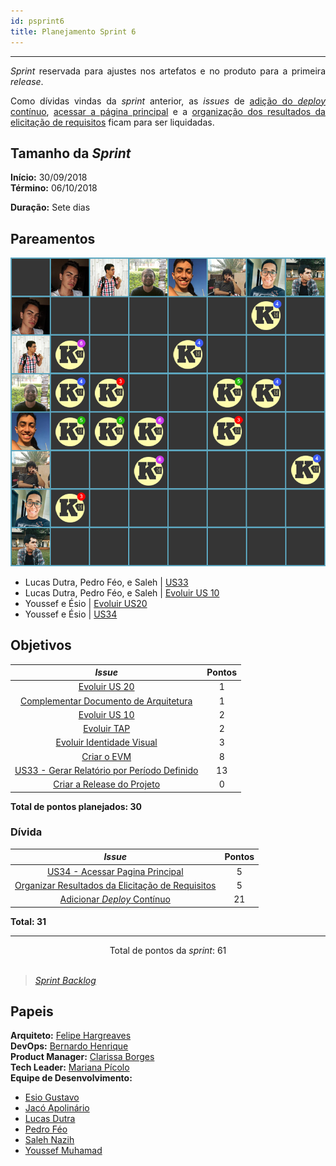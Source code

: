 ```yaml
---
id: psprint6   
title: Planejamento Sprint 6 
---
```


***    

<p align="justify">
<i>Sprint</i> reservada para ajustes nos artefatos e no produto para a primeira <i>release</i>.
</p>

<p align="justify">
Como dívidas vindas da <i>sprint</i> anterior, as <i>issues</i> de <a href="https://github.com/fga-eps-mds/2018.2-Kalkuli/issues/97" title="Issue: Adicionar Deploy Contínuo">adição do <i>deploy</i> contínuo</a>, <a href="https://github.com/fga-eps-mds/2018.2-Kalkuli/issues/105" title="Issue: US34 - Acessar Página Principal">acessar a página principal</a> e a <a href="https://github.com/fga-eps-mds/2018.2-Kalkuli/issues/102" title="Organizar Resultados da Elicitação de Requisitos">organização dos resultados da elicitação de requisitos</a> ficam para ser liquidadas.
</p>

## Tamanho da _Sprint_      
**Início:** 30/09/2018   
**Término:** 06/10/2018   

**Duração:** Sete dias   

## Pareamentos   
 
![S6](assets/quadro-de-pareamento-s6.png "Pareamentos Sprint 6")

- Lucas Dutra, Pedro Féo, e Saleh | [US33](https://github.com/fga-eps-mds/2018.2-Kalkuli/issues/126)
- Lucas Dutra, Pedro Féo, e Saleh | [Evoluir US 10](https://github.com/fga-eps-mds/2018.2-Kalkuli/issues/119)
- Youssef e Ésio | [Evoluir US20](https://github.com/fga-eps-mds/2018.2-Kalkuli/issues/120)
- Youssef e Ésio | [US34](https://github.com/fga-eps-mds/2018.2-Kalkuli/issues/105)

## Objetivos  


|     _Issue_      |    Pontos   |
|:--------------:|:---------:|
|[Evoluir US 20](https://github.com/fga-eps-mds/2018.2-Kalkuli/issues/120) | 1 |
|[Complementar Documento de Arquitetura](https://github.com/fga-eps-mds/2018.2-Kalkuli/issues/122) | 1 |
|[Evoluir US 10](https://github.com/fga-eps-mds/2018.2-Kalkuli/issues/119) | 2 |
|[Evoluir TAP](https://github.com/fga-eps-mds/2018.2-Kalkuli/issues/123) | 2 |
|[Evoluir Identidade Visual](https://github.com/fga-eps-mds/2018.2-Kalkuli/issues/121) | 3 |
|[Criar o EVM](https://github.com/fga-eps-mds/2018.2-Kalkuli/issues/124) | 8 |
|[US33 - Gerar Relatório por Período Definido](https://github.com/fga-eps-mds/2018.2-Kalkuli/issues/126) | 13 |  
|[Criar a Release do Projeto](https://github.com/fga-eps-mds/2018.2-Kalkuli/issues/125) | 0 |


<b>Total de pontos planejados: 30</b>  

### Dívida    

|     _Issue_      |    Pontos   |
|:--------------:|:---------:|
|[US34 - Acessar Pagina Principal](https://github.com/fga-eps-mds/2018.2-Kalkuli/issues/105) | 5 |
|[Organizar Resultados da Elicitação de Requisitos](https://github.com/fga-eps-mds/2018.2-Kalkuli/issues/102) | 5 |
|[Adicionar _Deploy_ Contínuo ](https://github.com/fga-eps-mds/2018.2-Kalkuli/issues/97) | 21 |


<b>Total: 31</b> 

***

<div style="text-align: center"> Total de pontos da <i>sprint</i>: 61 </div> <br>

> [_Sprint_ _Backlog_](https://github.com/fga-eps-mds/2018.2-Kalkuli/milestone/5)  


## Papeis

**Arquiteto:** [Felipe Hargreaves](https://github.com/Hargre)   
**DevOps:** [Bernardo Henrique](https://github.com/bernardohrl)  
**Product Manager:** [Clarissa Borges](https://github.com/clarissalimab)    
**Tech Leader:** [Mariana Pícolo](https://github.com/MarianaPicolo)   
**Equipe de Desenvolvimento:** 
- [Esio Gustavo](https://github.com/EsioFreitas)   
- [Jacó Apolinário](https://github.com/Jacoapolinario)   
- [Lucas Dutra](https://github.com/lucasdutraf)   
- [Pedro Féo](https://github.com/Phe0)   
- [Saleh Nazih](https://github.com/devsalula)
- [Youssef Muhamad](https://github.com/youssef-md)   